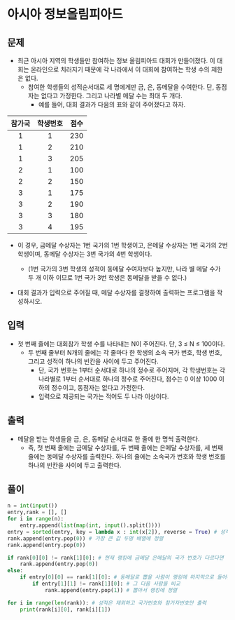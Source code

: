 # 아시아 정보올림피아드

## 문제

- 최근 아시아 지역의 학생들만 참여하는 정보 올림피아드 대회가 만들어졌다. 이 대회는 온라인으로 치러지기 때문에 각 나라에서 이 대회에 참여하는 학생 수의 제한은 없다. 
  - 참여한 학생들의 성적순서대로 세 명에게만 금, 은, 동메달을 수여한다. 단, 동점자는 없다고 가정한다. 그리고 나라별 메달 수는 최대 두 개다.
    - 예를 들어, 대회 결과가 다음의 표와 같이 주어졌다고 하자.

|참가국	|학생번호	|점수|
|:---:|:---:|:---:|
|1	|1	|230|
|1	|2	|210|
|1	|3	|205|
|2	|1	|100|
|2	|2	|150|
|3	|1	|175|
|3	|2	|190|
|3	|3	|180|
|3	|4	|195|

- 이 경우, 금메달 수상자는 1번 국가의 1번 학생이고, 은메달 수상자는 1번 국가의 2번 학생이며, 동메달 수상자는 3번 국가의 4번 학생이다. 
  - (1번 국가의 3번 학생의 성적이 동메달 수여자보다 높지만, 나라 별 메달 수가 두 개 이하 이므로 1번 국가 3번 학생은 동메달을 받을 수 없다.)

- 대회 결과가 입력으로 주어질 때, 메달 수상자를 결정하여 출력하는 프로그램을 작성하시오.

## 입력
- 첫 번째 줄에는 대회참가 학생 수를 나타내는 N이 주어진다. 단, 3 ≤ N ≤ 100이다. 
  - 두 번째 줄부터 N개의 줄에는 각 줄마다 한 학생의 소속 국가 번호, 학생 번호, 그리고 성적이 하나의 빈칸을 사이에 두고 주어진다. 
    - 단, 국가 번호는 1부터 순서대로 하나의 정수로 주어지며, 각 학생번호는 각 나라별로 1부터 순서대로 하나의 정수로 주어진다, 점수는 0 이상 1000 이하의 정수이고, 동점자는 없다고 가정한다. 
    - 입력으로 제공되는 국가는 적어도 두 나라 이상이다.

## 출력

- 메달을 받는 학생들을 금, 은, 동메달 순서대로 한 줄에 한 명씩 출력한다. 
  - 즉, 첫 번째 줄에는 금메달 수상자를, 두 번째 줄에는 은메달 수상자를, 세 번째 줄에는 동메달 수상자를 출력한다. 하나의 줄에는 소속국가 번호와 학생 번호를 하나의 빈칸을 사이에 두고 출력한다. 

## 풀이

``` Python
n = int(input())
entry,rank = [], []
for i in range(n):
    entry.append(list(map(int, input().split())))
entry = sorted(entry, key = lambda x : int(x[2]), reverse = True) # 성적 오름차순 정렬
rank.append(entry.pop(0)) # 가장 큰 값 두명 배열에 정렬
rank.append(entry.pop(0))

if rank[0][0] != rank[1][0]: # 현재 랭킹에 금메달 은메달의 국가 번호가 다르다면
    rank.append(entry.pop(0))
else:
    if entry[0][0] == rank[1][0]: # 동메달로 뽑을 사람이 랭킹에 마지막으로 들어간 사람의 국가번호랑 같다면
        if entry[1][1] != rank[1][0]: # 그 다음 사람을 비교
            rank.append(entry.pop(1)) # 뽑아서 랭킹에 정렬

for i in range(len(rank)): # 성적은 제외하고 국가번호와 참가자번호만 출력
    print(rank[i][0], rank[i][1])
```
